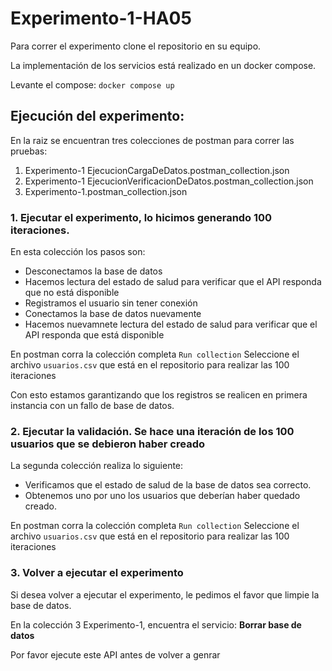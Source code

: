 # Experimento-1-HA05

Para correr el experimento clone el repositorio en su equipo.

La implementación de los servicios está realizado en un docker compose.

Levante el compose:
`docker compose up`

## Ejecución del experimento:

En la raiz se encuentran tres colecciones de postman para correr las pruebas:
1. Experimento-1 EjecucionCargaDeDatos.postman_collection.json
2. Experimento-1 EjecucionVerificacionDeDatos.postman_collection.json
3. Experimento-1.postman_collection.json

### 1. Ejecutar el experimento, lo hicimos generando 100 iteraciones.
En esta colección los pasos son:
- Desconectamos la base de datos
- Hacemos lectura del estado de salud para verificar que el API responda que no está disponible
- Registramos el usuario sin tener conexión
- Conectamos la base de datos nuevamente
- Hacemos nuevamnete lectura del estado de salud para verificar que el API responda que está disponible

En postman corra la colección completa `Run collection`
Seleccione el archivo `usuarios.csv` que está en el repositorio para realizar las 100 iteraciones

Con esto estamos garantizando que los registros se realicen en primera instancia con un fallo de base de datos.
  
### 2. Ejecutar la validación. Se hace una iteración de los 100 usuarios que se debieron haber creado
La segunda colección realiza lo siguiente:
- Verificamos que el estado de salud de la base de datos sea correcto.
- Obtenemos uno por uno los usuarios que deberían haber quedado creado.

En postman corra la colección completa `Run collection`
Seleccione el archivo `usuarios.csv` que está en el repositorio para realizar las 100 iteraciones

### 3. Volver a ejecutar el experimento
Si desea volver a ejecutar el experimento, le pedimos el favor que limpie la base de datos.

En la colección 3 Experimento-1, encuentra el servicio: **Borrar base de datos**

Por favor ejecute este API antes de volver a genrar
